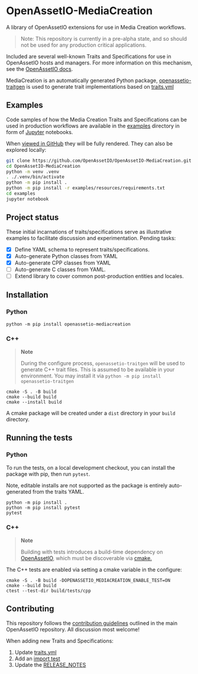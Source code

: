 # OpenAssetIO-MediaCreation

A library of OpenAssetIO extensions for use in Media Creation workflows.

> Note: This repository is currently in a pre-alpha state, and so should
> not be used for any production critical applications.

Included are several well-known Traits and Specifications for use in
OpenAssetIO hosts and managers. For more information on this mechanism,
see the [OpenAssetIO docs](https://openassetio.github.io/OpenAssetIO).

MediaCreation is an automatically generated Python package,
[openassetio-traitgen](https://github.com/OpenAssetIO/OpenAssetIO-TraitGen)
is used to generate trait implementations based on [traits.yml](traits.yml)

## Examples

Code samples of how the Media Creation Traits and Specifications can be
used in production workflows are available in the [examples](./examples)
directory in form of [Jupyter](https://jupyter.org) notebooks.

When [viewed in GitHub](https://github.com/OpenAssetIO/OpenAssetIO-MediaCreation/tree/main/examples)
they will be fully rendered. They can also be explored locally:

```bash
git clone https://github.com/OpenAssetIO/OpenAssetIO-MediaCreation.git
cd OpenAssetIO-MediaCreation
python -m venv .venv
. ./.venv/bin/activate
python -m pip install .
python -m pip install -r examples/resources/requirements.txt
cd examples
jupyter notebook
```

## Project status

These initial incarnations of traits/specifications serve as
illustrative examples to facilitate discussion and experimentation.
Pending tasks:

- [x] Define YAML schema to represent traits/specifications.
- [x] Auto-generate Python classes from YAML
- [x] Auto-generate CPP classes from YAML
- [ ] Auto-generate C classes from YAML.
- [ ] Extend library to cover common post-production entities and
      locales.

## Installation

### Python

```shell
python -m pip install openassetio-mediacreation
```

### C++

> **Note**
>
> During the configure process, `openassetio-traitgen` will be used to
> generate C++ trait files. This is assumed to be available in your
> environment. You may install it via `python -m pip install
> openassetio-traitgen`

```shell
cmake -S . -B build
cmake --build build
cmake --install build
```

A cmake package will be created under a `dist` directory in your
`build` directory.

## Running the tests

### Python

To run the tests, on a local development checkout, you can install
the package with pip, then run `pytest`.

Note, editable installs are not supported as the package is entirely
auto-generated from the traits YAML.

```shell
python -m pip install .
python -m pip install pytest
pytest
```

### C++

> **Note**
>
> Building with tests introduces a build-time dependency on
> [OpenAssetIO](https://github.com/OpenAssetIO/OpenAssetIO), which must
> be discoverable via
> [cmake.](https://cmake.org/cmake/help/v3.21/command/find_package.html)

The C++ tests are enabled via setting a cmake variable in the configure:

```shell
cmake -S . -B build -DOPENASSETIO_MEDIACREATION_ENABLE_TEST=ON
cmake --build build
ctest --test-dir build/tests/cpp
```

## Contributing

This repository follows the [contribution guidelines](https://github.com/TheFoundryVisionmongers/OpenAssetIO/blob/main/contributing/PROCESS.md)
outlined in the main OpenAssetIO repository. All discussion most
welcome!

When adding new Traits and Specifications:

1. Update [traits.yml](traits.yml)
2. Add an [import test](tests/python/openassetio_mediacreation/test_imports.py)
3. Update the [RELEASE_NOTES](RELEASE_NOTES.md)
